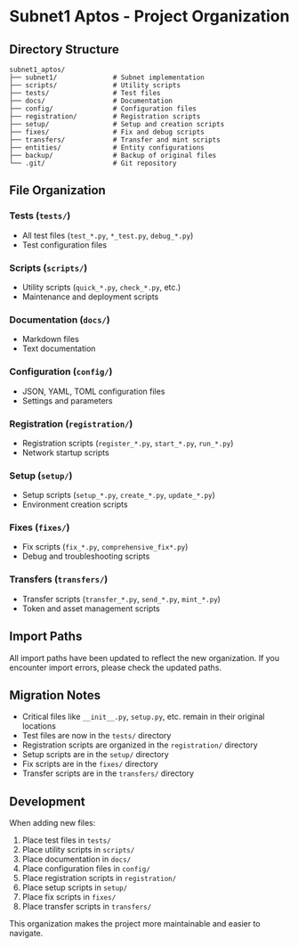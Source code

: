 # Subnet1 Aptos - Project Organization

## Directory Structure

```
subnet1_aptos/
├── subnet1/              # Subnet implementation
├── scripts/              # Utility scripts
├── tests/                # Test files
├── docs/                 # Documentation
├── config/               # Configuration files
├── registration/         # Registration scripts
├── setup/                # Setup and creation scripts
├── fixes/                # Fix and debug scripts
├── transfers/            # Transfer and mint scripts
├── entities/             # Entity configurations
├── backup/               # Backup of original files
└── .git/                 # Git repository
```

## File Organization

### Tests (`tests/`)
- All test files (`test_*.py`, `*_test.py`, `debug_*.py`)
- Test configuration files

### Scripts (`scripts/`)
- Utility scripts (`quick_*.py`, `check_*.py`, etc.)
- Maintenance and deployment scripts

### Documentation (`docs/`)
- Markdown files
- Text documentation

### Configuration (`config/`)
- JSON, YAML, TOML configuration files
- Settings and parameters

### Registration (`registration/`)
- Registration scripts (`register_*.py`, `start_*.py`, `run_*.py`)
- Network startup scripts

### Setup (`setup/`)
- Setup scripts (`setup_*.py`, `create_*.py`, `update_*.py`)
- Environment creation scripts

### Fixes (`fixes/`)
- Fix scripts (`fix_*.py`, `comprehensive_fix*.py`)
- Debug and troubleshooting scripts

### Transfers (`transfers/`)
- Transfer scripts (`transfer_*.py`, `send_*.py`, `mint_*.py`)
- Token and asset management scripts

## Import Paths

All import paths have been updated to reflect the new organization.
If you encounter import errors, please check the updated paths.

## Migration Notes

- Critical files like `__init__.py`, `setup.py`, etc. remain in their original locations
- Test files are now in the `tests/` directory
- Registration scripts are organized in the `registration/` directory
- Setup scripts are in the `setup/` directory
- Fix scripts are in the `fixes/` directory
- Transfer scripts are in the `transfers/` directory

## Development

When adding new files:
1. Place test files in `tests/`
2. Place utility scripts in `scripts/`
3. Place documentation in `docs/`
4. Place configuration files in `config/`
5. Place registration scripts in `registration/`
6. Place setup scripts in `setup/`
7. Place fix scripts in `fixes/`
8. Place transfer scripts in `transfers/`

This organization makes the project more maintainable and easier to navigate.
